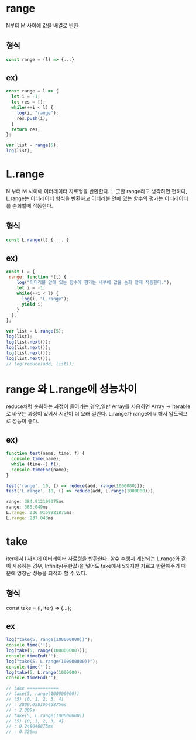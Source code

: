 # range
N부터 M 사이에 값을 배열로 반환

## 형식
```javascript
const range = (l) => {...}
```

## ex)
```javascript
const range = l => {
  let i = -1;
  let res = [];
  while(++i < l) {
    log(i, "range");
    res.push(i);
  }
  return res;
};

var list = range(5);
log(list);
```

# L.range
N 부터 M 사이에 이터레이터 자료형을 반환한다.
느긋한 range라고 생각하면 편하다, L.range는 이터레이터 형식을 반환하고 이터러블 안에 있는 함수의 평가는 이터레이터를 순회할때 작동한다.

## 형식
```javascript
const L.range(l) { ... }
```
## ex)
```javascript
const L = {
 range: function *(l) {
    log("이터러블 안에 있는 함수에 평가는 내부에 값을 순회 할때 작동한다.");
    let i = -1;
    while(++i < l) {
      log(i, "L.range");
      yield i;
    }
  },
};

var list = L.range(5);
log(list);
log(list.next());
log(list.next());
log(list.next());
log(list.next());
// log(reduce(add, list));
```
# range 와 L.range에 성능차이
reduce처럼 순회하는 과정이 들어가는 경우,일반 Array를 사용하면 Array -> iterable로 바꾸는 과정이 있어서 시간이 더 오래 걸린다.
L.range가 range에 비해서 압도적으로 성능이 좋다.

## ex)
```javascript
function test(name, time, f) {
  console.time(name);
  while (time--) f();
  console.timeEnd(name);
}

test('range', 10, () => reduce(add, range(1000000)));
test('L.range', 10, () => reduce(add, L.range(1000000)));

range: 384.912109375ms
range: 385.049ms
L.range: 236.9169921875ms
L.range: 237.043ms
```

# take
iter에서 l 까지에 이터레이터 자료형을 반환한다.
함수 수행시 계산되는 L.range와 같이 사용하는 경우, Infinity(무한값)을 넣어도 take에서 5까지만 자르고 반환해주기 때문에 엉청난 성능을 최적화 할 수 있다.

## 형식
const take = (l, iter) => {...};

## ex
```javascript
log("take(5, range(100000000))");
console.time('');
log(take(5, range(100000000)));
console.timeEnd('');
log("take(5, L.range(100000000))");
console.time('');
log(take(5, L.range(1000000);
console.timeEnd('');

// take ============
// take(5, range(100000000))
// (5) [0, 1, 2, 3, 4]
// : 2809.05810546875ms
// : 2.809s
// take(5, L.range(100000000))
// (5) [0, 1, 2, 3, 4]
// : 0.248046875ms
// : 0.326ms
```